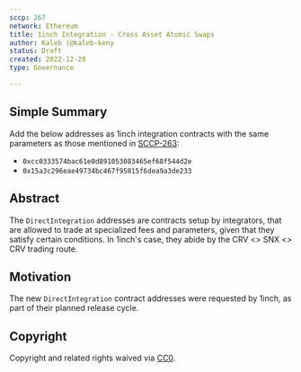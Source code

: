 ```yaml
---
sccp: 267
network: Ethereum
title: 1inch Integration - Cross Asset Atomic Swaps
author: Kaleb (@kaleb-keny
status: Draft
created: 2022-12-28
type: Governance

---
```



## Simple Summary

Add the below addresses as 1inch integration contracts with the same parameters as those mentioned in [SCCP-263](https://sips.synthetix.io/sccp/sccp-263/):
- `0xcc0333574bac61e0d891053083465ef68f544d2e`
- `0x15a3c296eae49734bc467f95815f6dea9a3de233` 


## Abstract

The `DirectIntegration` addresses are contracts setup by integrators, that are allowed to trade at specialized fees and parameters, given that they satisfy certain conditions. In 1inch's case, they abide by the CRV <> SNX <> CRV trading route.

## Motivation

The new `DirectIntegration` contract addresses were requested by 1inch, as part of their planned release cycle.


## Copyright


Copyright and related rights waived via [CC0](https://creativecommons.org/publicdomain/zero/1.0/).

